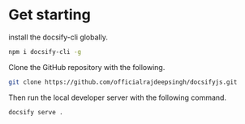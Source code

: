 # Get starting
install the docsify-cli globally.
```bash
npm i docsify-cli -g
```
Clone the GitHub repository with the following.
```bash
git clone https://github.com/officialrajdeepsingh/docsifyjs.git
```
Then run the local developer server with the following command.
```bash
docsify serve .
```